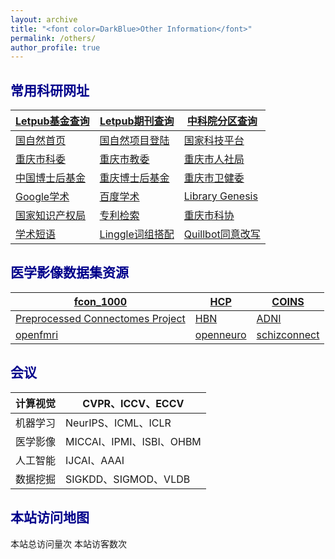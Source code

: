 ```yaml
---
layout: archive
title: "<font color=DarkBlue>Other Information</font>"
permalink: /others/
author_profile: true
---
```


## <font color=DarkBlue>常用科研网址</font>

| [Letpub基金查询](http://www.letpub.com.cn/index.php?page=grant#opennewwindow) | [Letpub期刊查询](http://www.letpub.com.cn/index.php?page=journalapp) | [中科院分区查询](https://www.fenqubiao.com/)       |
| ------------------------------------------------------------ | ------------------------------------------------------------ | -------------------------------------------------- |
| [国自然首页](https://www.nsfc.gov.cn/)                       | [国自然项目登陆](https://grants.nsfc.gov.cn/)                | [国家科技平台](https://service.most.gov.cn/index/) |
| [重庆市科委](http://kjj.cq.gov.cn/)                          | [重庆市教委](http://jw.cq.gov.cn/)                           | [重庆市人社局](http://rlsbj.cq.gov.cn/)            |
| [中国博士后基金](https://jj.chinapostdoctor.org.cn/website/index.html) | [重庆博士后基金](https://auth.cq.gov.cn:81/sso/login?utype=0&redirect=istrue) | [重庆市卫健委](http://wsjkw.cq.gov.cn/)            |
| [Google学术](https://scholar.google.com/)                    | [百度学术](https://xueshu.baidu.com/)                        | [Library Genesis](http://libgen.rs/)               |
| [国家知识产权局](https://www.cnipa.gov.cn/)                  | [专利检索](https://cprs.patentstar.com.cn/Search/Index)      | [重庆市科协](http://www.cqast.cn/)                 |
| [学术短语](https://www.phrasebank.manchester.ac.uk/)         | [Linggle词组搭配](https://linggle.com/)                      | [Quillbot同意改写](https://quillbot.com/)          |

##  <font color=DarkBlue>医学影像数据集资源</font>

| [fcon_1000](http://fcon_1000.projects.nitrc.org/indi/IndiRetro.html) | [HCP](https://www.humanconnectome.org/)                      | [COINS](https://coins.trendscenter.org/) |
| ------------------------------------------------------------ | ------------------------------------------------------------ | ---------------------------------------- |
| [Preprocessed Connectomes Project](http://preprocessed-connectomes-project.org/) | [HBN](https://fcon_1000.projects.nitrc.org/indi/cmi_healthy_brain_network/) | [ADNI](https://adni.loni.usc.edu/)       |
| [openfmri](https://openfmri.org/)                            | [openneuro](https://openneuro.org/)                          | [schizconnect](http://schizconnect.org/) |

## <font color=DarkBlue>会议</font>

| 计算视觉 | CVPR、ICCV、ECCV         |
| -------- | ------------------------ |
| 机器学习 | NeurIPS、ICML、ICLR      |
| 医学影像 | MICCAI、IPMI、ISBI、OHBM |
| 人工智能 | IJCAI、AAAI              |
| 数据挖掘 | SIGKDD、SIGMOD、VLDB     |



## <font color=DarkBlue>本站访问地图</font>

<script type="text/javascript" src="//rf.revolvermaps.com/0/0/7.js?i=5lqopbe1las&amp;m=0&amp;c=ff0000&amp;cr1=ffffff&amp;sx=0" async="async"></script>

<script async src="//busuanzi.ibruce.info/busuanzi/2.3/busuanzi.pure.mini.js"></script>

<span id="busuanzi_container_site_pv">本站总访问量<span id="busuanzi_value_site_pv"></span>次</span>
<span id="busuanzi_container_site_uv">本站访客数<span id="busuanzi_value_site_uv"></span>次</span>

<script type="text/javascript" id="clustrmaps" src="//clustrmaps.com/map_v2.js?d=A_61ORItZhrFYkIh59wf9Lck6olS2MuUAOWaD8WHEsk&cl=ffffff&w=a"></script>

<script type="text/javascript" id="clstr_globe" src="//clustrmaps.com/globe.js?d=A_61ORItZhrFYkIh59wf9Lck6olS2MuUAOWaD8WHEsk"></script>

